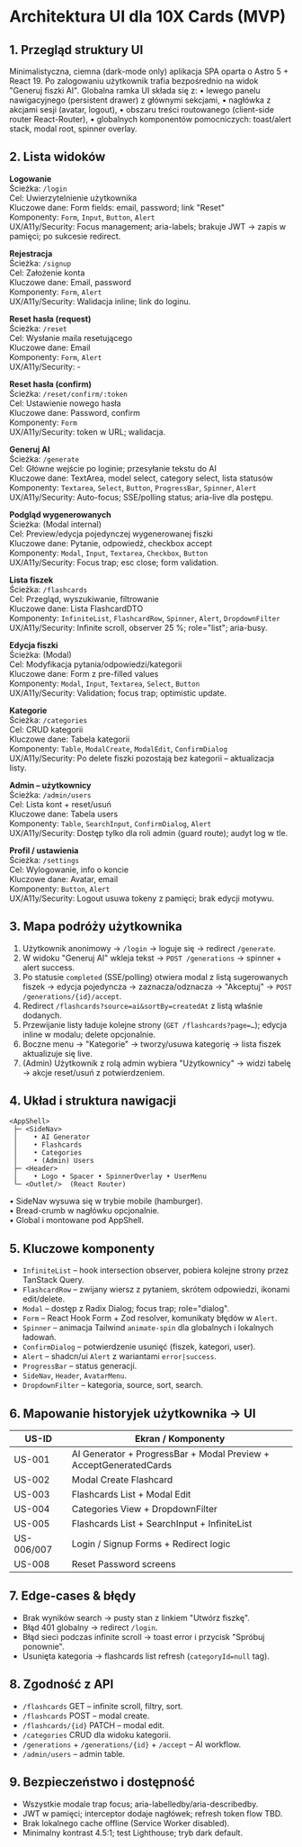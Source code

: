 # Architektura UI dla 10X Cards (MVP)

## 1. Przegląd struktury UI

Minimalistyczna, ciemna (dark-mode only) aplikacja SPA oparta o Astro 5 + React 19. Po zalogowaniu użytkownik trafia bezpośrednio na widok "Generuj fiszki AI". Globalna ramka UI składa się z:
• lewego panelu nawigacyjnego (persistent drawer) z głównymi sekcjami,
• nagłówka z akcjami sesji (avatar, logout),
• obszaru treści routowanego (client-side router React-Router),
• globalnych komponentów pomocniczych: toast/alert stack, modal root, spinner overlay.

## 2. Lista widoków

**Logowanie**  
Ścieżka: `/login`  
Cel: Uwierzytelnienie użytkownika  
Kluczowe dane: Form fields: email, password; link "Reset"  
Komponenty: `Form`, `Input`, `Button`, `Alert`  
UX/A11y/Security: Focus management; aria-labels; brakuje JWT → zapis w pamięci; po sukcesie redirect.

**Rejestracja**  
Ścieżka: `/signup`  
Cel: Założenie konta  
Kluczowe dane: Email, password  
Komponenty: `Form`, `Alert`  
UX/A11y/Security: Walidacja inline; link do loginu.

**Reset hasła (request)**  
Ścieżka: `/reset`  
Cel: Wysłanie maila resetującego  
Kluczowe dane: Email  
Komponenty: `Form`, `Alert`  
UX/A11y/Security: -

**Reset hasła (confirm)**  
Ścieżka: `/reset/confirm/:token`  
Cel: Ustawienie nowego hasła  
Kluczowe dane: Password, confirm  
Komponenty: `Form`  
UX/A11y/Security: token w URL; walidacja.

**Generuj AI**  
Ścieżka: `/generate`  
Cel: Główne wejście po loginie; przesyłanie tekstu do AI  
Kluczowe dane: TextArea, model select, category select, lista statusów  
Komponenty: `Textarea`, `Select`, `Button`, `ProgressBar`, `Spinner`, `Alert`  
UX/A11y/Security: Auto-focus; SSE/polling status; aria-live dla postępu.

**Podgląd wygenerowanych**  
Ścieżka: (Modal internal)  
Cel: Preview/edycja pojedynczej wygenerowanej fiszki  
Kluczowe dane: Pytanie, odpowiedź, checkbox accept  
Komponenty: `Modal`, `Input`, `Textarea`, `Checkbox`, `Button`  
UX/A11y/Security: Focus trap; esc close; form validation.

**Lista fiszek**  
Ścieżka: `/flashcards`  
Cel: Przegląd, wyszukiwanie, filtrowanie  
Kluczowe dane: Lista FlashcardDTO  
Komponenty: `InfiniteList`, `FlashcardRow`, `Spinner`, `Alert`, `DropdownFilter`  
UX/A11y/Security: Infinite scroll, observer 25 %; role="list"; aria-busy.

**Edycja fiszki**  
Ścieżka: (Modal)  
Cel: Modyfikacja pytania/odpowiedzi/kategorii  
Kluczowe dane: Form z pre-filled values  
Komponenty: `Modal`, `Input`, `Textarea`, `Select`, `Button`  
UX/A11y/Security: Validation; focus trap; optimistic update.

**Kategorie**  
Ścieżka: `/categories`  
Cel: CRUD kategorii  
Kluczowe dane: Tabela kategorii  
Komponenty: `Table`, `ModalCreate`, `ModalEdit`, `ConfirmDialog`  
UX/A11y/Security: Po delete fiszki pozostają bez kategorii – aktualizacja listy.

**Admin – użytkownicy**  
Ścieżka: `/admin/users`  
Cel: Lista kont + reset/usuń  
Kluczowe dane: Tabela users  
Komponenty: `Table`, `SearchInput`, `ConfirmDialog`, `Alert`  
UX/A11y/Security: Dostęp tylko dla roli admin (guard route); audyt log w tle.

**Profil / ustawienia**  
Ścieżka: `/settings`  
Cel: Wylogowanie, info o koncie  
Kluczowe dane: Avatar, email  
Komponenty: `Button`, `Alert`  
UX/A11y/Security: Logout usuwa tokeny z pamięci; brak edycji motywu.

## 3. Mapa podróży użytkownika

1. Użytkownik anonimowy → `/login` → loguje się → redirect `/generate`.
2. W widoku "Generuj AI" wkleja tekst → `POST /generations` → spinner + alert success.
3. Po statusie `completed` (SSE/polling) otwiera modal z listą sugerowanych fiszek → edycja pojedyncza → zaznacza/odznacza → "Akceptuj" → `POST /generations/{id}/accept`.
4. Redirect `/flashcards?source=ai&sortBy=createdAt` z listą właśnie dodanych.
5. Przewijanie listy ładuje kolejne strony (`GET /flashcards?page=…`); edycja inline w modalu; delete opcjonalnie.
6. Boczne menu → "Kategorie" → tworzy/usuwa kategorię → lista fiszek aktualizuje się live.
7. (Admin) Użytkownik z rolą admin wybiera "Użytkownicy" → widzi tabelę → akcje reset/usuń z potwierdzeniem.

## 4. Układ i struktura nawigacji

```
<AppShell>
 ├─ <SideNav>
 │    • AI Generator
 │    • Flashcards
 │    • Categories
 │    • (Admin) Users
 ├─ <Header>
 │    • Logo • Spacer • SpinnerOverlay • UserMenu
 └─ <Outlet/>  (React Router)
```

• SideNav wysuwa się w trybie mobile (hamburger).  
• Bread-crumb w nagłówku opcjonalnie.  
• Global <ModalRoot> i <ToastStack> montowane pod AppShell.

## 5. Kluczowe komponenty

- `InfiniteList` – hook intersection observer, pobiera kolejne strony przez TanStack Query.
- `FlashcardRow` – zwijany wiersz z pytaniem, skrótem odpowiedzi, ikonami edit/delete.
- `Modal` – dostęp z Radix Dialog; focus trap; role="dialog".
- `Form` – React Hook Form + Zod resolver, komunikaty błędów w `Alert`.
- `Spinner` – animacja Tailwind `animate-spin` dla globalnych i lokalnych ładowań.
- `ConfirmDialog` – potwierdzenie usunięć (fiszek, kategori, user).
- `Alert` – shadcn/ui `Alert` z wariantami `error|success`.
- `ProgressBar` – status generacji.
- `SideNav`, `Header`, `AvatarMenu`.
- `DropdownFilter` – kategoria, source, sort, search.

## 6. Mapowanie historyjek użytkownika → UI

| US-ID      | Ekran / Komponenty                                                |
| ---------- | ----------------------------------------------------------------- |
| US-001     | AI Generator + ProgressBar + Modal Preview + AcceptGeneratedCards |
| US-002     | Modal Create Flashcard                                            |
| US-003     | Flashcards List + Modal Edit                                      |
| US-004     | Categories View + DropdownFilter                                  |
| US-005     | Flashcards List + SearchInput + InfiniteList                      |
| US-006/007 | Login / Signup Forms + Redirect logic                             |
| US-008     | Reset Password screens                                            |

## 7. Edge-cases & błędy

- Brak wyników search → pusty stan z linkiem "Utwórz fiszkę".
- Błąd 401 globalny → redirect `/login`.
- Błąd sieci podczas infinite scroll → toast error i przycisk "Spróbuj ponownie".
- Usunięta kategoria → flashcards list refresh (`categoryId=null` tag).

## 8. Zgodność z API

- `/flashcards` GET – infinite scroll, filtry, sort.
- `/flashcards` POST – modal create.
- `/flashcards/{id}` PATCH – modal edit.
- `/categories` CRUD dla widoku kategorii.
- `/generations` + `/generations/{id}` + `/accept` – AI workflow.
- `/admin/users` – admin table.

## 9. Bezpieczeństwo i dostępność

- Wszystkie modale trap focus; aria-labelledby/aria-describedby.
- JWT w pamięci; interceptor dodaje nagłówek; refresh token flow TBD.
- Brak lokalnego cache offline (Service Worker disabled).
- Minimalny kontrast 4.5:1; test Lighthouse; tryb dark default.
